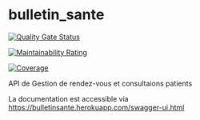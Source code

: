# bulletin_sante

[![Quality Gate Status](https://sonarcloud.io/api/project_badges/measure?project=ndoyeahmed_bulletin_sante&metric=alert_status)](https://sonarcloud.io/dashboard?id=ndoyeahmed_bulletin_sante)

[![Maintainability Rating](https://sonarcloud.io/api/project_badges/measure?project=ndoyeahmed_bulletin_sante&metric=sqale_rating)](https://sonarcloud.io/dashboard?id=ndoyeahmed_bulletin_sante)

[![Coverage](https://sonarcloud.io/api/project_badges/measure?project=ndoyeahmed_bulletin_sante&metric=coverage)](https://sonarcloud.io/dashboard?id=ndoyeahmed_bulletin_sante)

API de Gestion de rendez-vous et consultaions patients

La documentation est accessible via <https://bulletinsante.herokuapp.com/swagger-ui.html>
